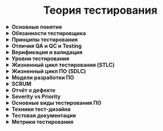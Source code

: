 <h1 align="center"> Теория тестирования</h1>
<details> <summary><b>Основные понятия</b></summary></br>
<b>Тестирование программного обеспечения (Software Testing)</b> — проверка соответствия реальных и ожидаемых результатов поведения программы, 
проводимая на конечном наборе тестов, выбранном определённым образом.  </br>
</br><b>Цель тестирования</b> — проверка соответствия ПО предъявляемым требованиям, убедиться что качество ПО соответствует ожиданиям и требованиям заказчика, 
предоставить актуальную информацию о состоянии продукта на текущий момент, поиск очевидных ошибок в программном обеспечении, 
которые должны быть выявлены до того, как их обнаружат пользователи программы.</br>
</br>Для чего проводится тестирование ПО?

<li>        Для проверки соответствия требованиям.  
<li>        Для обнаружения проблем на более ранних этапах разработки и предотвращение повышения стоимости продукта.  
<li>        Обнаружение вариантов использования, которые не были предусмотрены при разработке. А также взгляд на продукт со стороны пользователя.  
<li>        Повышение лояльности к компании и продукту, т.к. любой обнаруженный дефект негативно влияет на доверие пользователей.  

<b>Качество ПО</b> – комплекс характеристик программного продукта, определяющих способность выполнять возложенные на него функции.

<b>ПАРАМЕТРЫ КАЧЕСТВА ПО:</b>
<li> <b>Функциональность.</b> ПО признается функциональным, если выполняет возложенные на него задачи, отвечает заданным потребностям пользователей. 
Данный аспект предполагает правильную и точную работу, совместимость всех входящих в состав компонентов.
<li> <b>Надежность.</b> Под надежностью ПО понимают бесперебойное выполнение возлагаемых на него задач на заданных условиях в течение установленного времени.
<li> <b>Юзабилити (удобство использования).</b> Этот параметр характеризует степень удобства ПО для пользователей, его наглядность, легкость эксплуатации и изучения.
<li> <b>Эффективность.</b> Параметру соответствует степень обеспечения продуктом необходимой производительности при заданных условиях.
<li> <b>Удобство сопровождения.</b> Этот показатель характеризует простоту анализа, тестирования, коррекции компонентов ПО, его обслуживания, 
а также степень адаптации к новым условиям.
<li> <b>Портативность.</b> Степень легкости его переноса на другую платформу. Обеспечение качества ПО предполагает его проверку по каждому из перечисленных 
параметров, выявление слабых сторон и устранение неисправностей.
<li> <b>Совместимость.</b> Способность программных компонентов взаимодействовать друг с другом.
<li> <b>Защищенность</b>, т.е. минимизация угроз, связанных с несанкционированным чтением, изменением информации и т. д. Угрозы могут быть также связаны с 
некорректным использованием ПО, внешним воздействием со стороны посторонних лиц, выходом из строя технических средств.
</details>
<details> <summary><b>Обязанности тестировщика</b></summary><br>
Контроль и поиск проблем
В первую очередь, специалист должен контролировать качество разрабатываемых продуктов и анализировать ошибки, 
которые могут возникнуть у конечных потребителей при их использовании.

Тестирование
Следующий этап – это разработка тестовых наборов и их регулярный прогон, подготовка тестовых данных, 
написание методики тестирования.

Анализ
Данные, полученные в процессе проверок, анализируются. Обнаруженные недочеты классифицируются и заносятся в базу.

Саппорт
Тестировщик не устраняет найденные проблемы и недочеты. Он регулирует и поддерживает процесс их ликвидации – 
находит недочеты и сообщает о них тем специалистам, которые занимаются их исправлением (например, разработчикам), 
а также дополняет необходимой информацией о дефекте, если такая требуется.

Документирование дефектов
Чтобы провести тестирование, зафиксировать его результаты, тестировщик должен корректно внести информацию в 
техническую документацию. Рекомендуется проверять документы на предмет полноты и актуальности данных.

Hard skills – технические навыки.
•        Знание OC на уровне продвинутого пользователя
•        Английский язык
•        Знание языки программирования
•        Знание веб-технологий, мобильных приложений, геймдева и т.д
•        Умение гуглить

Soft skills – личностные характеристики.
•        Внимательность
•        Усидчивость
•        Обучаемость
•        Коммуникабельность
•        Ответственность
</details>
<details> <summary><b>Принципы тестирования</b></summary><br> 
•        Принцип 1 — Тестирование демонстрирует наличие дефектов. 
Тестирование только снижает вероятность наличия дефектов, которые находятся в программном обеспечении, 
но не гарантирует их отсутствия.
•        Принцип 2 — Исчерпывающее тестирование невозможно.
Полное тестирование с использованием всех входных комбинаций данных, результатов и предусловий физически невыполнимо 
(исключение — тривиальные случаи). 
Задача тестировщика — с минимальными усилиями покрыть как можно больше тестовых случаев и функциональности.
•        Принцип 3 — Раннее тестирование.
Следует начинать тестирование на ранних стадиях жизненного цикла разработки ПО, чтобы найти дефекты как можно раньше.
•        Принцип 4 — Скопление дефектов.
Большая часть дефектов находится в ограниченном количестве модулей. К этому принципу применим Закон Парето 
(20 % усилий дают 80 % результата, а остальные 80 % усилий — лишь 20 % результата), 80% дефектов находятся в 20% функций. 
Тестировщик должен распределять свои усилия пропорционально фактической плотности дефектов. 
•        Принцип 5 — Парадокс пестицида.
Если повторять те же тестовые сценарии снова и снова, в какой-то момент этот набор тестов перестанет выявлять новые дефекты. 
ПО все время эволюционирует и многие из ранее найденных дефектов исправляют и старые тесты больше не срабатывают. 
Способы решения: 
1.        Что бы преодолеть этот парадокс необходимо периодически вносить изменения в используемые наборы тестов и корректировать 
их для того, чтобы они отвечали новому состоянию системы.  
2.        Постоянно изучать новые методы тестирования и внедрять их в свою работу.
3.        Давать прогонять тесты другим участникам команды, что бы разные тестировщики в разное время тестировали одну и туже функциональность.
•        Принцип 6 — Тестирование зависит от контекста.
Тестирование проводится по-разному в зависимости от контекста. Выбор методологии, техники или типа тестирования будет напрямую 
зависеть от природы самой программы. Например, программное обеспечение, в котором критически важна безопасность, тестируется 
иначе, чем новостной портал. Или ПО для медицины требует более тщательной проверки чем компьютерная игра. 
Или сайт с большей посещаемостью должен пройти через серьезное тестирование производительности что бы показать 
возможность работы в условии высокой нагрузки. 
•        Принцип 7 — Заблуждение об отсутствии ошибок. 
Отсутствие найденных дефектов при тестировании не всегда означает готовность продукта к релизу. Нахождение и исправление дефектов 
будет не важны если система окажется неудобной в использовании и не будет удовлетворять нужды пользователей.
</details>
<details> <summary><b>Отличия QA и QC и Testing</b></summary><br>   
Testing – проверка создаваемого продукта на соответствия требованиям к этому продукту. По факту это реактивная рутинная работа.
QC (Quality Control) — Контроль качества продукта — анализ результатов тестирования и качества новых версий выпускаемого продукта.

К задачам контроля качества относятся:
•        проверка готовности ПО к релизу
•        проверка соответствия требований 
•        предоставление объективной картины качества проекта.
QA (Quality Assurance) — Обеспечение качества продукта — изучение возможностей по изменению и улучшению процесса разработки, 
улучшению коммуникаций в команде, где тестирование является только одним из аспектов обеспечения качества. 
Проводит мероприятия на всех этапах разработки. Проактивная работа: основная задача QA это выстроить систему, которая будет 
превентивно работать на качество продукта, то есть предупреждать какие-то дефекты, наладить процесс так что бы эти дефекты 
были обнаружены как можно раньше.  

К задачам обеспечения качества относятся:
•        проверка технических характеристик и требований к ПО;
•        оценка рисков;
•        планирование задач для улучшения качества продукции;
•        подготовка документации, тестового окружения и данных;
•        тестирование;
•        анализ результатов тестирования, а также составление отчетов и других документов.

Качество ПО – комплекс характеристик продукта, определяющих способность выполнять возложенные на него функции.
ПАРАМЕТРЫ КАЧЕСТВА ПО:
- Функциональность. ПО признается функциональным, если выполняет возложенные на него задачи, отвечает заданным потребностям пользователей. 
Данный аспект предполагает правильную и точную работу, совместимость всех входящих в состав компонентов.
- Надежность. Под надежностью ПО понимают бесперебойное выполнение возлагаемых на него задач на заданных условиях в течение установленного времени.
- Юзабилити (удобство использования). Этот параметр характеризует степень удобства ПО для пользователей, его наглядность, легкость эксплуатации и изучения.
- Эффективность. Параметру соответствует степень обеспечения продуктом необходимой производительности при заданных условиях.
- Удобство сопровождения. Этот показатель характеризует простоту анализа, тестирования, коррекции компонентов ПО, его обслуживания, 
а также степень адаптации к новым условиям.
- Портативность. Степень легкости его переноса на другую платформу. Обеспечение качества ПО предполагает его проверку по каждому из 
перечисленных параметров, выявление слабых сторон и устранение неисправностей.
- Совместимость. Способность программных компонентов взаимодействовать друг с другом.
- Защищенность, т.е. минимизация угроз, связанных с несанкционированным чтением, изменением информации и т. д. Угрозы могут быть также связаны 
с некорректным использованием ПО, внешним воздействием со стороны посторонних лиц, выходом из строя технических средств.

На примере создания автомобиля: testing и qc может определить работают ли все детали, и сама машина так как мы ожидаем из 
правильных ли материалов она сделана, то есть подразумевается, что тестированный объект уже существует и готов к проверке. 
Задачей же qa является обеспечение соответствия всех этапов в конструировании машины определенным стандартам качества 
начиная с планирования и создания чертежей и заканчивая сборкой уже готового автомобиля, то есть качеству объекта уделяется 
внимание еще до того, как сам объект был создан.
</details>
<details> <summary><b>Верификация и валидация</b></summary><br>  
Верификация (verification) — это процесс проверки разрабатываемого ПО его требованиям (спецификации). 
Верификация — это статическая проверка, то есть происходит без запуска кода и отвечает на вопрос 
«Делаем ли мы продукт правильно?». Происходит всегда до валидации.  

Валидация (validation) — это процесс проверки разрабатываемого ПО ожиданиям и потребностям пользователя. 
Валидация — это динамическая проверка, то есть происходит с запуском кода и отвечает на вопрос 
«Делаем ли мы правильный продукт?». Происходит всегда после верификации.  

На примере создания автомобиля: верификация покажет выполнен ли автомобиль из соответствующих материалов,
 установлен ли заявленный двигатель, верны ли габариты, то есть все то, что было прописано в спецификации. 
Валидация же покажет поедет ли автомобиль вообще, удобно ли выполнены сиденья, поместится ли в багажник 
большой чемодан, то есть насколько продукт отвечает нуждам.

На примере формы для авторизации в системе: верификация – проверяем размеры полей, которые прописаны в спецификации. 
Валидация - если оставить поле с логином пустым и нажать на кнопку «Войти», то система сообщит об ошибке.
</details>
<details> <summary><b>Уровни тестирования</b></summary><br>  
Тестирование на разных уровнях производится на протяжении всего жизненного цикла разработки и сопровождения ПО. 
Уровень тестирования определяет то, над чем производятся тесты: над отдельным модулем, группой модулей или системой, в целом.
1.        Компонентное (модульное) тестирование
Обычно unit тестированием занимается разработчик программного кода, так как именно unit тесты позволяют протестировать 
отдельные компоненты исходного кода программы. Юнит-тест (unit test), или модульный тест, — это программа, которая проверяет работу
небольшой части кода.  На примере интернет-магазина к таким модулям можно отнести: страницу авторизации, поиск товара, перемещение
товара в корзину, оплата заказа.
2.        Интеграционное тестирование
Тестирование части системы, состоящей из двух и более модулей. Интеграционное тестирование предназначено для проверки 
связи между компонентами, а также взаимодействия с различными частями системы (операционной системой, оборудованием 
либо связи между различными системами). Например: как можно со страницы корзины произвести оплату посредство платежной системы.
•        Компонентный интеграционный уровень - проверяется взаимодействие отдельных модулей одного приложения.
•        Системный интеграционный уровень – тестирование взаимодействия между всеми компонентами одной системы или 
взаимодействие между разными системами или тестирование интерфейсов, с помощью которых взаимодействует система.

Существует 3 вида интерфейсов:

•        API (программный интерфейс приложения) – набор методов который можно использовать для доступа к функциональности 
другой программы. Например: платежные системы, взаимодействия с социальными сетями.
•        CLI (интерфейс командной строки) - инструкции компьютеру даются в основном путём ввода с клавиатуры текстовых строк. 
Командная строка в системе windows.
•        GUI (Графический интерфейс пользователя) – программные функции представлены графическими элементами экрана. 
То, что видим в окне браузера, когда открываем страницу в интернете.

3.        Системное тестирование – тестирование, которое выполняется на полной интегрированной системе, с целью проверки 
системе исходным требованиям. При этом выявляются дефекты, такие как неверное использование ресурсов системы, 
несовместимость с окружением, непредусмотренные сценарии использования, отсутствующая или неверная функциональность, 
неудобство использования и т.д.

4.        Приемочное тестирование - процесс тестирования, который проверяет соответствие системы требованиям и проводится 
с целью определения удовлетворяет ли система приемочным критериям, а также для вынесения решения заказчиком принимается 
приложение или нет. По сути, это финальный этап тестирования продукта перед его релизом.

Типы приемочного тестирования:

•        Пользовательское приемочное тестирование – проводится пользователями конечного продукта.
•        На соответствие контракту
•        Альфа тестирование – тестирование на стороне разработчика.
•        Бета тестирование – тестирование на внешней стороне и без участия разработчиков
</details>  
    <details> <summary><b>Жизненный цикл тестирования (STLC)</b></summary><br> 
STLC, или жизненный цикл тестирования — это последовательность действий, проводимых в процессе тестирования, 
с помощью которых гарантируется качество программного обеспечения и его соответствие требованиям. 

Этапы STLC-цикла:

1. Анализ требований
На этом этапе отдел QA оценивает требования с точки зрения тестирования, ищет требования к софту, которые нужно 
предварительно оценить. Для этого QA-команда может обращаться к представителям заказчика. Требования могут быть 
«функциональными» или «нефункциональными», то есть касаться или не касаться функциональной составляющей софта. 
Также на этом этапе проводится оценка возможности применения автоматизированного тестирования.
Действия на этапе оценки требований:
- Определение типов тестирования
- Сбор информации о приоритетах в тестировании
- Подготовка матрицы отслеживания требований (RTM — Requirement Traceability Matrix)
- Определение тестового окружения
- Анализ возможности автоматизации тестирования

2. Планирование тестирования
На этапе планирования руководитель команды QA определяет стратегию тестирования и оценивает трудозатраты. 
Также оцениваются ресурсы, тестовое окружение, возможные ограничения и график тестирования. 
На этом же этапе готовится и финализируется план тестирования.
Действия на этапе планирования:
- Подготовка стратегии (или плана тестирования)
- Выбор инструментов тестирования
- Оценка трудозатрат
- Планирование ресурсов, определение ролей и ответственности
- Дополнительное обучение команды

3. Создание тест-кейсов
На этом этапе происходит подготовка тестовых данных и создаются тест-кейсы.
Действия:
Создание тест-кейсов (и автотестов, если будет применяться автоматизация)
Подготовка исходных данных для тестирования

4. Настройка тестового окружения
Это настройка харда и софта, в которых будет осуществляться процесс тестирования. 
Это один из критически важных аспектов процесса, он может проходить параллельно этапу создания тест-кейсов. 
QA-команда может и не включаться в этот процесс, если тестовое окружение ей обеспечит команда разработки. 
QA-команда должна будет проверить работоспособность окружения (хотя бы smoke-тестом).
Действия:
- Понять нужную архитектуру, настройки окружения и подготовить список требований к харду и софту
- Настроить тестовое окружение и тестовые данные
- Провести smoke-тест окружения

5. Выполнение тестирования
На этапе выполнения тестов QA проводит тестирование, выполняя подготовленные тест-кейсы. 
Процесс состоит из выполнения тестовых скриптов (при необходимости эти скрипты могут корректироваться). 
Далее идет создание баг-репортов. Если найдены баги, информация о них передается команде разработки для исправления 
и повторного тестирования QA-командой.
Действия
- Выполнение тестирования в соответствии с планом
- Получение результаты тестирования
- Обновление RTM-матрицы (тест-кейсы из RTM-матрицы связываются с найденными багами)
- Повторное тестирование исправленных багов

6. Завершение цикла тестирования
На этапе завершения тестирования создается отчет о результатах тестирования. 
QA-команда обсуждает и анализирует баги, делает выводы из возникших проблем, чтобы избежать 
подобных проблем в будущем.
Действия
- Оценка критериев завершения цикла (основывается на времени, трудозатратах, покрытии тестами)
- Подготовка документа с выводами, сделанными во время тестирования
- Подготовка отчета о завершении тестирования
- Подготовка отчета для клиента с количественными и качественными характеристиками тестируемой системы
- Анализ результатов тестирования
</details>  
<details> <summary><b>Жизненный цикл ПО (SDLC)</b></summary><br>   
Стадии разработки ПО — этапы, которые проходят команды разработчиков ПО, прежде чем программа станет доступной для широкого круга пользователей.

Программный продукт проходит следующие стадии:
1.  Анализ требований 
 - Заказчик продукта отвечает на вопрос «Что нужно сделать?», а руководитель проекта – на вопрос «Как это сделать». 
 - Здесь также может принимать участие и бизнес-аналитик, чтобы понять потребности и перевести их в бизнес-требования.
 - Определение и документирование требований в виде ТЗ на разработку ПО и/или спецификации
2.  Планирование
На этом этапе ищем ответ на следующий вопрос: «Что вы хотите сделать?» Этот вопрос может вдохновить вас на понимание юнит-экономики вашего плана 
(затраты и выгоды), факторов снижения рисков и ожидаемых стоимостей.
3.  Проектирование и дизайн
Определение дизайна и архитектуры ПО, а также другие особенности реализации, например, UI/UX-дизайн (ИТ-архитектор, дизайнер, системный аналитик).
4.  Разработка ПО
Непосредственная реализация всех запланированных требований, что делают программисты/разработчики ПО.
5. Тестирование 
По завершению этого этапа вы должны будете в состоянии обеспечить рабочее состояние продукта. 
Отслеживайте ошибки и неточности, выслушивайте чужие точки зрения, и глубоко погружайтесь в вопрос с целью поиска тормозящих выход финального 
продукта ошибок.
6.  Развертывание и сопровождение
Регулирует использование финального продукта.
</details>  
<details> <summary><b>Модели разработки ПО</b></summary><br>  
Модели разработки ПО
1.        КАСКАДНАЯ МЕТОДОЛОГИЯ (WATERFALL MODEL)
Суть модели в том, что каждая стадия проводится один раз, одна за другой. Чтобы приступить к следующей фазе, нужно полностью закончить предыдущую.
Преимущества:
•        Все фазы проекта строго регламентированы и выполняются в четкой последовательности (Полное документирование)
•        Требования к проекту не изменяются на протяжении всего цикла (Прозрачность)
•        Строго фиксированное выполнение всех стадий проекта позволяет планировать ресурсы и сроки завершения работ (Четкое планирование)
Недостатки:
•        Тестирование осуществляется с середины проекта (Раннее тестирование)
•        Поскольку требования неизменны и должны быть четко сформулированы, часто возникают сложности при их написании (Избыточное документирование)
•        Пользователь не может убедиться в качестве продукта до полного завершения его разработки (Отсутствие гибкости)

2.        V-ОБРАЗНАЯ МЕТОДОЛОГИЯ (V-MODEL)
Эта модель – своего рода доработанная версия каскадной методологии, поскольку она помогает избавиться от недостатков, проявляемых ранее.
Ее суть – полный контроль над процессами на всех стадиях разработки с целью убедится в том, что уже можно переходить на следующую ступень. 
Тестирование начинается еще на стадии формулировки требований.
Преимущества:
•        Возможность промежуточного тестирования 
•        Строго регламентированные этапы
•        Низкий уровень риска и избавление от потенциально возможных багов еще на начальных этапах благодаря раннему тестированию
Недостатки:
•        Невозможность адаптации к новым требованиям заказчика (отсутствие гибкости)
•        Процесс разработки длиться долго (иногда даже годами). Как результат, продукт теряет свою актуальность для заказчика

3.        СПИРАЛЬНАЯ (итерационная) МЕТОДОЛОГИЯ (SPIRAL MODEL)
В данной модели жизненный цикл ПО изображен в виде спирали. Она начинается на стадии написания плана и создает так называемые витки по выполнению 
каждого следующего этапа.Таким образом, по окончанию каждого витка мы получаем целостный прототип, прошедший тестирование и дополняющий всю сборку. 
Если этот прототип отвечает всем предъявленным требованиям, он считается готовым к выпуску.
Преимущества:
•        Гибкость проектирования;
•        Достаточно внимания уделено процессу руководства рисками;
•        Новый функционал можно добавить на поздней стадии разработки.
Недостатки:
•        Не всегда все требования известны к началу проектирования;
•        Оценка рисков на каждой стадии влечет за собой достаточно большие затраты;
•        Возможность постоянно оставлять отзывы заказчиком провоцирует обновленные итерации, что влияет на сроки разработки ПО.

4.       Agile (идеология) — манифест разработки программного обеспечения
Мы постоянно открываем для себя более совершенные методы разработки программного обеспечения, занимаясь разработкой непосредственно и помогая 
в этом другим. Благодаря проделанной работе мы смогли осознать, что:

- Люди и взаимодействие важнее процессов и инструментов.
- Работающий продукт важнее исчерпывающей документации.
- Сотрудничество с заказчиком важнее согласования условий контракта.
- Готовность к изменениям важнее следования первоначальному плану.

Основополагающие принципы Agile-манифеста
Мы следуем таким принципам:
1. Наивысшим приоритетом для нас является удовлетворение потребностей заказчика благодаря регулярной и ранней поставке ценного программного обеспечения.
2. Изменение требований приветствуется даже на поздних стадиях разработки. Agile-процессы позволяют использовать изменения для обеспечения заказчику 
конкурентного преимущества.
3. Работающий продукт следует выпускать как можно чаще, с периодичностью от пары недель до пары месяцев.
4. На протяжении всего проекта разработчики и представители бизнеса должны ежедневно работать вместе.
5. Над проектом должны работать мотивированные профессионалы. Чтобы работа была сделана, создайте условия, обеспечьте поддержку и полностью 
доверьтесь им.
6. Непосредственное общение является наиболее практичным и эффективным способом обмена информацией как с самой командой, так и внутри команды.
7. Работающий продукт — основной показатель прогресса.
8. Инвесторы, разработчики и пользователи должны иметь возможность поддерживать постоянный ритм бесконечно. Agile помогает наладить такой
устойчивый процесс разработки.
9. Постоянное внимание к техническому совершенству и качеству проектирования повышает гибкость проекта.
10. Простота — искусство минимизации лишней работы — крайне необходима.
11. Самые лучшие требования, архитектурные и технические решения рождаются у самоорганизующихся команд.
12. Команда должна систематически анализировать возможные способы улучшения эффективности и соответственно корректировать стиль своей работы.
</details>  
<details> <summary><b>SCRUM</b></summary><br>  
Scrum (Скрам) — это не аббревиатура, этот термин взят из регби, который обозначает схватку вокруг мяча.

Сам термин Scrum можно определить так — это методология управления проектами, которая построена на принципах тайм-менеджмента. 
Основной ее особенностью является вовлеченность в процесс всех участников, причем у каждого участника есть своя определенная роль. 
Суть в том, что не только команда работает над решением задачи, но все те, кому интересно решение задачи. Не просто поставили задачу 
и расслабились, а постоянно «работают» с командой и эта работа не означает только постоянный контроль.

Основные термины, которые используются в методологии:

Владелец продукта (Product owner) — человек, который имеет непосредственный интерес в качественном конечном продукте, он понимает, как это продукт 
должен выглядеть/работать. Этот человек не работает в команде, он работает на стороне заказчика/клиента (это может быть как другая компания, так и 
другой отдел), но этот человек работает с командой. И это тот человек, который расставляет приоритеты для задач.
Scrum-мастер — это человек, которого можно назвать руководителем проекта, хотя это не совсем так. Главное, что это человек «зараженный Scrum-бациллой» 
настолько, что несет ее как своей команде, так и заказчику и, соответственно, следит за тем, чтобы все принципы Scrum соблюдались.
Scrum-команда — это команда, которая принимает все принципы Scrum и готова с ними работать.
Спринт — отрезок времени, который берется для выполнения определенного (ограниченного) списка задач. Рекомендуется брать 2-4 недели (длительность 
определяется командой один раз).
Бэклог (backlog) — это список всех работ. Можно сказать, это ежедневник общего пользования. Различают 2 вида бэклогов: Product-бэклог и спринт-бэклог.

1.Product-бэклог — это полный список всех работ, при реализации которых мы получим конечный продукт.

2. Спринт-бэклог — это список работ, который определила команда и согласовала с Владельцем продукта на ближайший отчетный период (спринт). 
Задания в спринт-бэклог берутся из product-бэклога.

Планирование спринта — это совещание, на котором присутствуют все (команда, Scrum-мастер, Владелец продукта). В течение этого совещания Владелец 
продукта определяет приоритеты заданий, которые он хотел бы увидеть выполненными по истечении спринта. Команда оценивает по времени, сколько из 
желаемого они могут выполнить. В итоге получается список заданий, который не может меняться в течение спринта и к концу спринта должен быть 
полностью выполнен."
Требования и их анализ
"Требования — это спецификация (описание) того, что должно быть реализовано.
Требования описывают то, что необходимо реализовать, без детализации технической стороны решения.
Атрибуты требований:
1.        Корректность — точное описание разрабатываемого функционала.
2.        Проверяемость — способ однозначной проверки выполнено требование или нет.
3.        Полнота — в требовании должна содержаться вся необходимая для реализации функциональности информация.
В условиях массового интернет-мошенничества с кредитными картами дополнительной степенью защиты является CVV2 
номер, идущий за номером карты на обратной ее стороне (на полоске с подписью). Продюсер по незнанию или по халатности может не 
предусмотреть в опеке, что пользователь должен ввести CVV2 при регистрации карты, что в итоге приведет к большему
числу мошеннических транзакций.
4.        Недвусмысленность — требование должно содержать однозначные формулировки. 
«Отчет должен загружаться быстро» → что значит «быстро»?
пользователь будет уверен, что страница будет грузиться доли секунды, даже если это сложный отчет на многомиллионных данных;
разработчик прикинет, что в таких объемах 5 секунд нормальное время отклика, даже быстрое.
Отчет за год должен загружаться не более секунды.
5.        Непротиворечивость — требование не должно содержать внутренних противоречий и противоречий другим требованиям и документам.
Например, есть страница нефункциональных требований, где написано, что любая страница должна грузится не более 3 секунд.
Аналитик пишет ТЗ на новый модуль отчетности, который использует много данных и сложные формулы. И он пишет, что отчет может грузиться 
вплоть до минуты. Явное противоречие!
6.        Приоритетность — у каждого требования должен быть приоритет (количественная оценка степени значимости требования).
 Этот атрибут позволит грамотно управлять ресурсами на проекте.
7.        Атомарность — требование нельзя разбить на отдельные части без потери деталей.
8.        Модифицируемость — в каждое требование можно внести изменение.
9.        Прослеживаемость — каждое требование должно иметь уникальный идентификатор, по которому на него можно сослаться.
10.      Осуществимость — этот пункт обычно проверяют разработчики. Они остужают буйные фантазии из серии «загружать миллионы данных 
за 0,1 секунду» или что-то архитектурно сложное. Бывает такое, что на бумаге всё звучит просто, а вот сделать это займет человеко-месяц в лучшем случае.
</details>  
<details> <summary><b>Отчёт о дефекте</b></summary><br> 
Дефект (bug) — отклонение фактического результата от ожидаемого.

Отчёт о дефекте (bug report) — документ, который содержит отчет о любом недостатке в компоненте или системе, 
который потенциально может привести компонент или систему к невозможности выполнить требуемую функцию.
Самые популярные  бак трэкинговые системы: JIRA, Trello, Azure DevOps, Redmine, Яндекс Трекер, Mantis, Bugzilla, Youtrack

Атрибуты отчета о дефекте:
1.        Уникальный идентификатор (ID) — присваивается автоматически системой при создании баг-репорта.
2.        Тема (краткое описание, Summary) — кратко сформулированный смысл дефекта, отвечающий на вопросы: Что? Где? Когда (при каких условиях)?
3.        Подробное описание (Description) — более широкое описание дефекта (указывается опционально).
4.        Шаги для воспроизведения (Steps To Reproduce) — описание четкой последовательности действий, которая привела к выявлению дефекта. 
           В шагах воспроизведения должен быть описан каждый шаг, вплоть до конкретных вводимых значений, если они играют роль в воспроизведении дефекта.
5.        Фактический результат (Actual result) — описывается поведение системы на момент обнаружения дефекта в ней. чаще всего, 
содержит краткое описание некорректного поведения (может совпадать с темой отчета о дефекте).
6.        Ожидаемый результат (Expected result) — описание того, как именно должна работать система в соответствии с документацией.
7.        Вложения (Attachments) — скриншоты, видео или лог-файлы.
8.        Серьёзность дефекта (важность, Severity) — характеризует влияние дефекта на работоспособность приложения.
9.        Приоритет дефекта (срочность, Priority) — указывает на очерёдность выполнения задачи или устранения дефекта.
10.      Статус (Status) — определяет текущее состояние дефекта. Статусы дефектов могут быть разными в разных баг-трекинговых системах.
11.      Окружение (Environment) – окружение, на котором воспроизвелся баг.

СТАДИИ ЖИЗНЕННОГО ЦИКЛА ОШИБКИ
1. Тестировщик обнаруживает дефект.
2. Тестировщик пишет отчет об ошибке в систему управления дефектами (статус New (новый)) и перенаправляет его на разработчика (статус Assigned (назначен)).
3. Разработчик изучает ошибку, ее возможности воспроизведения и по полученным результатам соотносит ее к одному из статусов:
Duplicate (дубликат) – подобный дефект уже существует в системе по отслеживанию ошибок;
Rejected (отклонен) – ошибка не требует внесения корректив, поскольку ее влияние на продукт незначительное;
Deferred (отсрочен) – корректировку данной ошибки можно осуществить в другой версии программы;
Not a bug (не баг) – дефект не есть ошибкой, поэтому вносит коррективы не требуется;
Open (открыт) – дефект в процессе исправления;
Fixed (исправлен) – код изменен и протестирован разработчиком.
4.Тестировщик повторно проверяет ошибку (статус «Retesting» (повторное тестирование)).
5. Если дефект исправлен, тестировщик его закрывает (статусы «Verified» (проверен), затем «Closed» (закрыт)).
6. Если дефект проявляется и дальше, он опять передается на редактирование разработчику (статусы «Reopened» (переоткрыт), «Assigned» (назначен)) 
и вновь проходит через каждую стадию цикла.
</details>  
<details> <summary><b>Severity vs Priority</b></summary><br> 
Серьёзность (severity) показывает степень ущерба, который наносится проекту существованием дефекта. 
Severity выставляется тестировщиком.

Градация Серьезности дефекта (Severity):
•        Блокирующий (S1 – Blocker)
тестирование значительной части функциональности вообще недоступно. Блокирующая ошибка, приводящая приложение в 
нерабочее состояние, в результате которого дальнейшая работа с тестируемой системой или ее ключевыми функциями становится невозможна. 
Пример: сайт не открывается или выдаёт ошибку при любом действии.
•        Критический (S2 – Critical)
критическая ошибка, неправильно работающая ключевая бизнес-логика, дыра в системе безопасности, проблема, приведшая к временному 
падению сервера или приводящая в нерабочее состояние некоторую часть системы, то есть не работает важная часть одной какой-либо 
функции либо не работает значительная часть, но имеется workaround (обходной путь/другие входные точки), позволяющий продолжить тестирование. 
Пример: В интернет-магазине не работает функция оплаты картой. Заказ можно оформить, но для оплаты приходится связываться с менеджерами.
•        Значительный (S3 – Major)
не работает важная часть одной какой-либо функции/бизнес-логики, но при выполнении специфических условий, либо есть workaround, 
позволяющий продолжить ее тестирование либо не работает не очень значительная часть какой-либо функции. Также относится к дефектам
с высокими visibility – обычно не сильно влияющие на функциональность дефекты дизайна, которые, однако, сразу бросаются в глаза. 
Пример: при нажатии на кнопку “Оставить почту и получить скидку”, пользователю автоматически назначается скидка даже если он не оставил контакты.
•        Незначительный (S4 – Minor)
часто ошибки GUI, которые не влияют на функциональность, но портят юзабилити или внешний вид. Также незначительные функциональные 
дефекты, либо которые воспроизводятся на определенном устройстве. Пример: неправильно масштабируется рекламный баннер при уменьшении окна. 
Наплывающие друг на друга кнопки.
•        Тривиальный (S5 – Trivial)
почти всегда дефекты на GUI — опечатки в тексте, несоответствие шрифта и оттенка и т.п., либо плохо воспроизводимая ошибка, не касающаяся 
бизнес-логики, проблема сторонних библиотек или сервисов, проблема, не оказывающая никакого влияния на общее качество продукта.

Срочность (priority) показывает, как быстро дефект должен быть устранён. Priority выставляется менеджером, тимлидом или заказчиком
Градация Приоритета дефекта (Priority):
•        P1 Высокий (High)
Критическая для проекта ошибка. Должна быть исправлена как можно быстрее.
•        P2 Средний (Medium)
Не критичная для проекта ошибка, однако требует обязательного решения.
•        P3 Низкий (Low)
Наличие данной ошибки не является критичным и не требует срочного решения. Может быть исправлена, когда у команды появится время на ее устранение.

Высокий приоритет и низкая серьезность
Такое сочетание бывает, когда баг на функционал влияет незначительно, но зато на пользовательский опыт влияет очень сильно. Также в эту категорию 
попадают баги, не влияющие на программу, но требующие исправления.
1. Кнопки перекрывают друг друга. Они кликабельны, но визуальное впечатление портится.
2. Логотип компании на главной странице содержит орфографическую ошибку. На функционал это вообще не влияет, но портит пользовательский опыт. 
Этот баг нужно исправить с высоким приоритетом, несмотря не то, что на продукт он влияет минимально.

Высокая серьезность и низкий приоритет
Такое сочетание бывает у багов, которые возникают в отдельных функциях программы. Эти баги не позволяют пользоваться системой, при этом
 обойти их невозможно. Но сами функции, содержащие эти дефекты, конечным потребителем используются  редко.

1. Домашняя страница сайта ужасно выглядит в старых браузерах. Перекрывается текст, не загружается логотип. Это мешает пользоваться продуктом, 
поэтому серьезность бага высокая. Но так как очень мало пользователей открывают сайт при помощи устаревшего браузера, такой баг получает низкий приоритет.
2. Допустим, у нас есть приложение для банкинга. Оно правильно рассчитывает ежедневный, ежемесячный и ежеквартальный отчет, но при расчете годового 
возникают проблемы. Этот баг имеет высокую степень серьезности. Но если сейчас формирование годовой отчетности не актуально, такой дефект имеет низкий 
приоритет: его можно исправить в следующем релизе.
</details>  
<details> <summary><b>Основные виды тестирования ПО</b></summary><br> 

Вид тестирования — это совокупность активностей, направленных на тестирование заданных характеристик системы 
или её части, основанная на конкретных целях.

1.      Классификация по запуску кода на исполнение:
•        Статическое тестирование — процесс тестирования, который проводится для верификации практически любого а
ртефакта разработки: программного кода компонент, требований, системных спецификаций, функциональных спецификаций,
 документов проектирования и архитектуры программных систем и их компонентов.
•        Динамическое тестирование — тестирование проводится на работающей системе, не может быть осуществлено 
без запуска программного кода приложения.

2.      Классификация по знанию кода:
•        Тестирование белого ящика — метод тестирования ПО, который предполагает полный доступ к коду проекта.
•        Тестирование серого ящика — метод тестирования ПО, который предполагает частичный доступ к коду проекта 
(комбинация White Box и Black Box методов).
•        Тестирование чёрного ящика — метод тестирования ПО, который не предполагает доступа к системе. 
Основывается на работе исключительно с внешним интерфейсом тестируемой системы. 
К примеру, тестирование сайта, не зная особенностей его реализации, используя только предусмотренные разработчиком поля ввода и кнопки. 

3.      Классификация по степени автоматизации:
•        Ручное тестирование – исполнение тестов вручную, без использования средств автоматизации.
•        Автоматизированное тестирование – подразумевает использование специального ПО. Помогает автоматизировать 
часто повторяющиеся, но необходимые для максимизации тестового покрытия задачи. 
Основные объекты для автоматизации: регрессионное тестирование, смок тестирование   

4.      Классификация по принципам работы с приложением:
•        Позитивное тестирование — тестирование, при котором используются только корректные данные. 
Выполняется в первую очередь.
•        Негативное тестирование — тестирование приложения, при котором используются некорректные 
данные и выполняются некорректные операции.

5.      Классификация по степени важности:
•        Дымовое тестирование (smoke test) — тестирование, выполняемое на новой сборке, с целью подтверждения того,
 что программное обеспечение стартует и выполняет основные для бизнеса функции. 
На примере интернет-магазина: это один тест кейс, когда мы авторизуемся в системе – ищем товар – добавляем его в 
корзину – производим оплату – подтверждаем ее – получаем заказ. 
Смок тест отвечает только либо ДА, либо НЕТ, то есть пройден кейс или нет. 
Должны быть быстрыми и легковесными, что бы можно было часто их запускать.  
•        Тестирование критического пути (critical path) — направлено для проверки функциональности, используемой обычными 
пользователями во время их повседневной деятельности. Типичный пользователь в повседневной жизни выполняет 
типичные задачи. Чаще всего на практике на данном уровне тестирования проверяется основная масса требований к продукту. 
Пример: возможность набора текста, вставки картинок, возможность войти на сайт, создать запись, и т.д.
•        Расширенное тестирование (extended) — тестирование, при котором проверяется нестандартное использование 
программного продукта, границы переполнения массивов данных, ввод специальных символов, нелогичное клики по кнопкам,
 открыть одно окно и закрыть предыдущее, и так далее.

6.      Классификация в зависимости от исполнителей:
•        Альфа-тестирование — является ранней версией программного продукта. Может выполняться внутри 
организации-разработчика с возможным частичным привлечением конечных пользователей.
•        Бета-тестирование — программное обеспечение, выпускаемое для ограниченного количества пользователей (фокус группа).
 Главная цель — получить фидбэк клиентов о продукте и внести соответствующие изменения.

7.       Классификация по исполнению сценария:
•        Ad-hoc тестирование – тестирование без спецификаций, планов и разработанных тест кейсов (импровизация).
•        Исследовательское тестирование – каждый последующий тест выбирается на основании результатов предыдущего.
•        Сценарное тестирование – классическое тестирование по предварительно написанным и задокументированным тестовым сценариям.

8.      Классификация по целям тестирования:
•        Функциональное тестирование (functional testing) — направлено на проверку корректности работы функциональности приложения. 
Основная задача – подтвердить, что продукт обладает всем функционалом, который необходим заказчику. 
•        Нефункциональное тестирование (non-functional testing) — тестирование свойств компонента или системы, которые 
не относящихся к функциональности.
1.      Тестирование производительности (performance testing) — определение стабильности и потребления ресурсов в условиях 
различных сценариев использования и нагрузок.
•             Нагрузочное тестирование (load testing) — определение или сбор показателей производительности и времени отклика 
программно-технической системы или устройства в ответ на внешний запрос с целью установления соответствия требованиям,
предъявляемым к данной системе (устройству).
•             Стрессовое тестирование (stress testing) — тип тестирования, направленный для проверки, как система обращается с 
нарастающей нагрузкой (количеством одновременных пользователей).
•             Объёмное тестирование (volume testing) — это тип тестирования программного обеспечения, которое проводится для 
тестирования программного приложения с увеличением объемов данных.
•             Тестирование надёжности (reliability testing) — один из видов нефункционального тестирования ПО, целью которого 
является проверка работоспособности приложения при длительном тестировании с ожидаемым уровнем нагрузки.
2.        Тестирование на отказ и восстановление – тестирование системы на предмет восстановления после ошибок и сбоев. 
Тестирование на отказ и восстановление очень важно для систем, работающих по принципу “24x7”. 
Если Вы создаете продукт, который будет работать, например в интернете, то без проведения данного вида тестирования 
Вам просто не обойтись так как каждая минута простоя или потеря данных в случае отказа оборудования, может стоить вам денег,
 потери клиентов и репутации на рынке.
3.        Тестирование масштабируемости (scalability testing) — тестирование, которое измеряет производительность сети или
системы, когда количество пользовательских запросов увеличивается или уменьшается.
4.        Тестирование установки (installation testing) — тестирование, направленное на проверку успешной установки и настройки, 
обновления или удаления приложения.
5.        Конфигурационное тестирование – исследование работоспособности программной системы в условиях различных программных конфигураций.
•            Кроссплатформенное тестирование
•            Кросс браузерное тестирование  
6.        Тестирование интерфейса (GUI/UI testing) — проверка соответствия требований к графическому интерфейсу.
7.        Тестирование доступности - проверка соответствия ПО общепризнанным стандартам доступности. Доступность системы 
людям с ограниченными возможностями. 
8.        Тестирование удобства использования (usability testing) — это метод тестирования, направленный на установление степени
удобства использования, понятности и привлекательности для пользователей разрабатываемого продукта в контексте заданных условий.
9.        Тестирование локализации (localization testing) l10n— проверка адаптации программного обеспечения для определенной 
аудитории в соответствии с ее языковыми и культурными особенностями.
10.      Тестирование безопасности (security testing) — это стратегия тестирования, используемая для проверки безопасности системы, 
а также для анализа рисков, связанных с обеспечением целостного подхода к защите приложения, атак хакеров, вирусов, 
несанкционированного доступа к конфиденциальным данным. Тестирование защищенности ПО. 
11.       Санитарное или Санити тестирование (Sanity Testing) - относится к виду тестирования, которое используется с целью доказательства 
работоспособности конкретной функции или модуля согласно заявленным техническим требованиям. Зачастую санитарное тестирование используют
для проверки какой либо части программы или приложения в результате внесенных изменений на нее со стороны факторов окружающей среды.
12.       Регрессионное тестирование (regression testing) — тестирование уже проверенной ранее функциональности после внесения
изменений в код приложения (к примеру, починка дефекта, слияние кода, миграция на другую операционную систему, базу данных, 
веб сервер или сервер приложения), для уверенности в том, что эти изменения не внесли ошибки в областях, которые не подверглись 
изменениям. Выбор тестов для регрессии: 
•        Безопасность, критичные для бизнеса функции
•        Часто меняющиеся области 
•        Модули с высокой вероятностью ошибки 
13.      Повторное/подтверждающее тестирование (re-testing/confirmation testing) — тестирование, во время которого исполняются 
тестовые сценарии, выявившие ошибки во время последнего запуска, для подтверждения успешности исправления этих ошибок.
</details>  
<details> <summary><b>Техники тест-дизайна</b></summary><br> 
Тест-дизайн — это этап тестирования ПО, на котором проектируются и создаются тестовые случаи.

Техники тест-дизайна:
1.        Тестирование на основе классов эквивалентности (equivalence partitioning) — это техника, при которой функционал (часто диапазон возможных вводимых значений) разделяется на группы эквивалентных по своему влиянию на систему значений. 
ПРИМЕР: есть диапазон допустимых значений от 1 до 10, выбирается одно верное значение внутри интервала (например, 5) и одно неверное значение вне интервала — 0.
2.        Техника анализа граничных значений (boundary value testing) — это техника проверки поведения продукта на крайних (граничных) значениях входных данных. 
Если брать выше ПРИМЕР: в качестве значений для позитивного тестирования берется минимальная и максимальная границы (1 и 10), и значения больше и меньше границ (0 и 11).
3.        Попарное тестирование (pairwise testing) — это техника формирования наборов тестовых данных из полного набора входных данных в системе, которая позволяет существенно сократить количество тест-кейсов. 
Используется для тестирования, например, фильтров, сортировок.
4.        Тестирование на основе состояний и переходов (State-Transition Testing) — применяется для фиксирования требований и описания дизайна приложения. 
5.        Предугадывание ошибки (Error Guessing — EG). Это когда тестировщик использует свои знания системы и способность к интерпретации спецификации на предмет того, чтобы «предугадать» при каких входных условиях система может выдать ошибку.
6.        Исчерпывающее тестирование (Exhaustive Testing — ET) — подразумевается проверка всех возможные комбинации входных значений. На практике не используется.
7.        Таблицы принятия решений (Decision Table Testing) — показывает возможные комбинации входных данных и ожидаемых результатов.
8.        Доменный анализ (Domain Analysis Testing) — это техника основана на разбиении диапазона возможных значений переменной на поддиапазоны, с последующим выбором одного или нескольких значений из каждого домена для тестирования.
9.        Сценарий использования (Use Case Testing) — Use Case описывает сценарий взаимодействия двух и более участников (как правило — пользователя и системы).
</details>  
<details> <summary><b>Тестовая документация</b></summary><br> 
Тест план (Test Plan) — это документ, который описывает весь объем работ по тестированию, начиная с описания объекта, стратегии, 
расписания, критериев начала и окончания тестирования, до необходимого в процессе работы оборудования, специальных знаний, 
а также оценки рисков.

Критерии начала тестирования:
 - готовность тестовой платформы (тестового стенда)
 - законченность разработки требуемого функционала
 - наличие всей необходимой документации

Следует выделить 3 основных критерия для остановки, завершения тестирования:
 - Время
 - Бюджет
 - Все тест кейсы пройдены, найденные баги исправлены и перепроверены

Основные пункты, из которых может состоять тест-план перечислены в стандарте IEEE 829.
Неотъемлемой частью тест-плана является Traceability matrix — Матрица соответствия требований (МСТ) — это таблица, содержащая 
соответствие функциональных требований (functional requirements) продукта и подготовленных тестовых сценариев (test cases). 
В заголовках колонок таблицы расположены требования, а в заголовках строк — тестовые сценарии. На пересечении — отметка, 
означающая, что требование текущей колонки покрыто тестовым сценарием текущей строки. МСТ используется для покрытия продукта тестами.

Тестовая стратегия — определяет то, как мы тестируем продукт. Это набор мыслей и идей, которые направляют процесс тестирования. 
Дополняет тест-план и содержит общий подход к тестированию. 
По большому счёту правильная тестовая стратегия:
•        обозначает цели;
•        показывает, что нужно предпринять для достижения результата.

Пользовательские истории (User Story) — способ описания требований к разрабатываемой системе, сформулированных как одно или более 
предложений на повседневном или деловом языке пользователя. Пользовательские истории используются гибкими методологиями разработки 
программного обеспечения для спецификации требований.
User Story  —  это короткая формулировка намерения, описывающая что-то, что система должна делать для пользователя.
Примеры:
 - Залогиниться в мой портал мониторинга энергопотребления.
 - Посмотреть ежедневный уровень потребления.
 - Проверить мой текущий тариф.

Чек-лист (check list) — это документ, содержащий список проверок того, что должно быть протестировано. Содержит результат проверок.
Чаще всего чек-лист содержит только действия, без ожидаемого результата. Чек-лист менее формализован. 
 
Тестовый сценарий (test case) — это документ, описывающий совокупность шагов, конкретных условий и параметров, необходимых 
для проверки реализации тестируемой функции или её части.
Атрибуты тест кейса:
•        Идентификатор
•        Заглавие
•        Предусловия (PreConditions) — список действий, которые приводят систему к состоянию пригодному для проведения основной 
проверки. Либо список условий, выполнение которых говорит о том, что система находится в пригодном для проведения основного теста состояния.
•        Шаги (Steps) — список действий, переводящих систему из одного состояния в другое, для получения результата, на основании 
которого можно сделать вывод о удовлетворении реализации, поставленным требованиям.
•        Ожидаемый результат (Expected result)
•        Фактический результат
Системы управления тест кейсами: TestRail, TestLink, плагины для JIRA (Zephyr, Xray).

Тест Сьют (тестовый набор) — это набор тест кейсов, которые объединены тем, что относятся к одному тестируемому модулю, 
функциональности, приоритету или одному типу тестирования. Каждый тест сьют состоит из более чем одного тест кейса и зачастую 
выполняется всей «пачкой» в процессе тестирования.
</details>  
<details> <summary><b>Метрики тестирования</b></summary><br>   
1. Удовлетворенность пользователей - опросы об удовлетворенности пользователей и тикеты поддержки, которые выявляют ошибки.
2. Метрика тестирования ПО — это критерий для отслеживания эффективности усилий по обеспечению качества. 
Сначала вы устанавливаете показатели успеха на этапе планирования. Затем сравниваете их с полученной метрикой после завершения процесса.
Тестовое покрытие — это «плотность» покрытия тестами выполняемого программного кода ПО или требований к нему.
Чем больше проверок будет создано, тем высшего уровня достигнет тестовое покрытие на любом проекте.
Но, стоит понимать, что до полного покрытия «дойти» не выйдет, поскольку протестировать все 100% наполненности ПО никогда не получится!
Оценка тестового покрытия содержит сразу несколько методологических подходов, а именно:
•        Покрытие требований (Данная метрика исчисляется по следующей формуле: 
Тестовое покрытие = (количестов требований, покрытых тест-кейсами/общее количество требований)x100%);
•        Покрытие программного кода (Логика метрики обсчитывается по такой формуле: 
Тестовое покрытие = (количество строк кода, покрытых тест-кейсами/общее количество строк кода)x100%)
3. % дефектов, найденных пользователями - (Дефектов выявлено пользователями / Всего зарегистрировано дефектов) × 100%
4. Покрытие GUI - (Объектов покрыто тестами / Всего объектов) × 100%
Где в качестве объектов могут выступать:
• Экранные формы
• Элементы графического интерфейса
5. Покрытие API - (Объектов покрыто тестами / Всего объектов) × 100% 
Где в качестве объектов могут выступать:
• Функции API
• Интерфейсы интеграции 
</details>  
